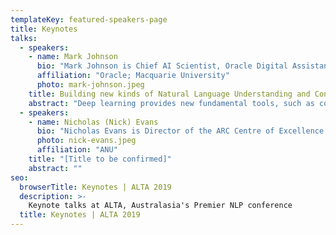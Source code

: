 ```yaml
---
templateKey: featured-speakers-page
title: Keynotes
talks:
  - speakers:
    - name: Mark Johnson
      bio: "Mark Johnson is Chief AI Scientist, Oracle Digital Assistant at Oracle Corporation, and a Professor of Language Sciences in the Department of Computing, Macquarie University.  He’s also an Editor in Chief for the Transactions of the Association for Computational Linguistics.  Mark has worked on a wide range of topics in computational linguistics, but his main area of research is natural language understanding, especially syntactic parsing and semantic analysis, and their applications to text and speech processing."
      affiliation: "Oracle; Macquarie University"
      photo: mark-johnson.jpeg
    title: Building new kinds of Natural Language Understanding and Conversational AI with Deep Learning
    abstract: "Deep learning provides new fundamental tools, such as contextualised word embeddings and seq2seq models, that let us build new kinds of Natural Language Understanding apps faster, better and cheaper than ever before.  The advanced pattern-matching capabilities of deep learning enable a new approach to app development where the system's behaviour is learnt from training data, dramatically reducing the need for manual scripting.  This talk describes how we are using this technology in the Oracle Digital Assistant, focusing especially on Conversational AI.  The talk ends with a discussion of how research advances in areas such as explainability, few-shot learning, data augmentation and transfer learning can help this technology achieve its full potential."
  - speakers:
    - name: Nicholas (Nick) Evans
      bio: "Nicholas Evans is Director of the ARC Centre of Excellence for the Dynamics of Language, a Distinguished Professor of Linguistics at the College of the Asia Pacific, ANU and an ARC Laureate Professor. His contributions to Linguistics include documentation of fragile and little-known languages in Australia and New Guinea based on over 6 years of fieldwork, studying the implications of little-known languages for linguistics and creating a framework for linguistic typology to enalbe systematic comparison of languages. He has also done applied work as a linguist, anthropologist and interpreter in areas ranging from Native Title, traditional ecological knowledge, promotion of indigenous art in Australia, and vernacular education in Australia, PNG and elsewhere"
      photo: nick-evans.jpeg
      affiliation: "ANU"
    title: "[Title to be confirmed]"
    abstract: ""
seo:
  browserTitle: Keynotes | ALTA 2019
  description: >-
    Keynote talks at ALTA, Australasia's Premier NLP conference
  title: Keynotes | ALTA 2019
---
```


